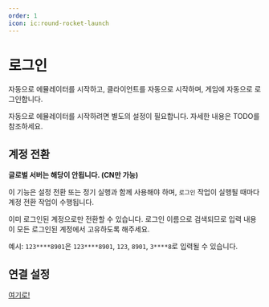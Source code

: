 ```yaml
---
order: 1
icon: ic:round-rocket-launch
---
```


# 로그인

자동으로 에뮬레이터를 시작하고, 클라이언트를 자동으로 시작하며, 게임에 자동으로 로그인합니다.

자동으로 에뮬레이터를 시작하려면 별도의 설정이 필요합니다. 자세한 내용은 TODO를 참조하세요.

## 계정 전환

**글로벌 서버는 해당이 안됩니다. (CN만 가능)**

이 기능은 설정 전환 또는 정기 실행과 함께 사용해야 하며, `로그인` 작업이 실행될 때마다 계정 전환 작업이 수행됩니다.

이미 로그인된 계정으로만 전환할 수 있습니다. 로그인 이름으로 검색되므로 입력 내용이 모든 로그인된 계정에서 고유하도록 해주세요.

예시: `123****8901`은 `123****8901`, `123`, `8901`, `3****8`로 입력될 수 있습니다.

## 연결 설정

[여기로!](../connection.md)

<!-- markdownlint-disable-file MD036 -->
